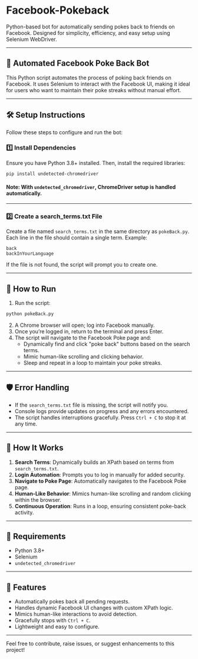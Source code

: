 
# Facebook-Pokeback
Python-based bot for automatically sending pokes back to friends on Facebook. Designed for simplicity, efficiency, and easy setup using Selenium WebDriver.

---

## 🤖 Automated Facebook Poke Back Bot

This Python script automates the process of poking back friends on Facebook. It uses Selenium to interact with the Facebook UI, making it ideal for users who want to maintain their poke streaks without manual effort.

---

## 🛠️ Setup Instructions

Follow these steps to configure and run the bot:

### 1️⃣ Install Dependencies
Ensure you have Python 3.8+ installed. Then, install the required libraries:
```bash
pip install undetected-chromedriver
```
#### Note: With `undetected_chromedriver`, ChromeDriver setup is handled automatically.

---

### 2️⃣ Create a search_terms.txt File
Create a file named `search_terms.txt` in the same directory as `pokeBack.py`.
Each line in the file should contain a single term. Example:
```
back
backInYourLanguage
```
If the file is not found, the script will prompt you to create one.

---

## 🚀 How to Run

1. Run the script:
```python
python pokeBack.py
```
2. A Chrome browser will open; log into Facebook manually.
3. Once you’re logged in, return to the terminal and press Enter.
4. The script will navigate to the Facebook Poke page and:
   * Dynamically find and click "poke back" buttons based on the search terms.
   * Mimic human-like scrolling and clicking behavior.
   * Sleep and repeat in a loop to maintain your poke streaks.

---

## 🛡️ Error Handling

- If the `search_terms.txt` file is missing, the script will notify you.
- Console logs provide updates on progress and any errors encountered.
- The script handles interruptions gracefully. Press `Ctrl + C` to stop it at any time.

---

## 📂 How It Works

1. **Search Terms**: Dynamically builds an XPath based on terms from `search_terms.txt`.
2. **Login Automation**: Prompts you to log in manually for added security.
3. **Navigate to Poke Page**: Automatically navigates to the Facebook Poke page.
4. **Human-Like Behavior**: Mimics human-like scrolling and random clicking within the browser.
5. **Continuous Operation**: Runs in a loop, ensuring consistent poke-back activity.

---
## 🔧 Requirements
- Python 3.8+  
- Selenium  
- `undetected_chromedriver`

---

## 🌟 Features
- Automatically pokes back all pending requests.
- Handles dynamic Facebook UI changes with custom XPath logic.
- Mimics human-like interactions to avoid detection.
- Gracefully stops with `Ctrl + C`.
- Lightweight and easy to configure.

---

Feel free to contribute, raise issues, or suggest enhancements to this project!
